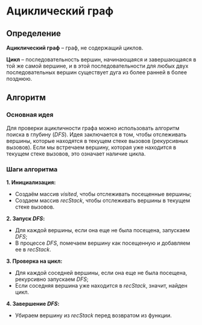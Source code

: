 # Ациклический граф

## Определение

**Ациклический граф** – граф, не содержащий циклов.

**Цикл** – последовательность вершин, начинающаяся и завершающаяся в той же самой вершине, и в этой последовательности для любых двух последовательных вершин существует дуга из более ранней в более позднюю.

## Алгоритм

### Основная идея

Для проверки ацикличности графа можно использовать алгоритм поиска в глубину (_DFS_). Идея заключается в том, чтобы отслеживать вершины, которые находятся в текущем стеке вызовов (рекурсивных вызовов). Если мы встречаем вершину, которая уже находится в текущем стеке вызовов, это означает наличие цикла.

### Шаги алгоритма

**1. Инициализация:**
- Создаём массив _visited_, чтобы отслеживать посещенные вершины;
- Создаем массив _recStack_, чтобы отслеживать вершины в текущем стеке вызовов.

**2. Запуск _DFS_:**
- Для каждой вершины, если она еще не была посещена, запускаем _DFS_;
- В процессе _DFS_, помечаем вершину как посещенную и добавляем ее в _recStack_.

**3. Проверка на цикл:**
- Для каждой соседней вершины, если она еще не была посещена, рекурсивно запускаем _DFS_;
- Если соседняя вершина уже находится в _recStack_, значит, найден цикл.

**4. Завершение _DFS_:**
- Убираем вершину из _recStack_ перед возвратом из функции.
